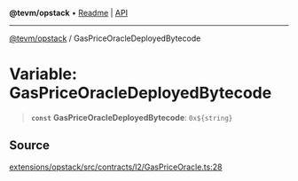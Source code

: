 **@tevm/opstack** • [Readme](../README.md) \| [API](../globals.md)

***

[@tevm/opstack](../README.md) / GasPriceOracleDeployedBytecode

# Variable: GasPriceOracleDeployedBytecode

> **`const`** **GasPriceOracleDeployedBytecode**: ```0x${string}```

## Source

[extensions/opstack/src/contracts/l2/GasPriceOracle.ts:28](https://github.com/evmts/tevm-monorepo/blob/main/extensions/opstack/src/contracts/l2/GasPriceOracle.ts#L28)
